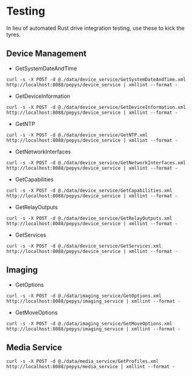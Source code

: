 # Testing

In lieu of automated Rust drive integration testing, use these to kick the tyres.

## Device Management

* GetSystemDateAndTime
```
curl -s -X POST -d @./data/device_service/GetSystemDateAndTime.xml http://localhost:8088/pepys/device_service | xmllint --format -
```

* GetDeviceInformation
```
curl -s -X POST -d @./data/device_service/GetDeviceInformation.xml http://localhost:8088/pepys/device_service | xmllint --format -

```

* GetNTP
```
curl -s -X POST -d @./data/device_service/GetNTP.xml http://localhost:8088/pepys/device_service | xmllint --format -
```

* GetNetworkInterfaces
```
curl -s -X POST -d @./data/device_service/GetNetworkInterfaces.xml http://localhost:8088/pepys/device_service | xmllint --format -
```

* GetCapabilities
```
curl -s -X POST -d @./data/device_service/GetCapabilities.xml http://localhost:8088/pepys/device_service | xmllint --format -
```

* GetRelayOutputs
```
curl -s -X POST -d @./data/device_service/GetRelayOutputs.xml http://localhost:8088/pepys/device_service | xmllint --format -
```

* GetServices
```
curl -s -X POST -d @./data/device_service/GetServices.xml http://localhost:8088/pepys/device_service | xmllint --format -
```

## Imaging

* GetOptions
```
curl -s -X POST -d @./data/imaging_service/GetOptions.xml http://localhost:8088/pepys/imaging_service | xmllint --format -
```

* GetMoveOptions
```
curl -s -X POST -d @./data/imaging_service/GetMoveOptions.xml http://localhost:8088/pepys/imaging_service | xmllint --format -
```

## Media Service
```
curl -s -X POST -d @./data/media_service/GetProfiles.xml http://localhost:8088/pepys/media_service | xmllint --format -
```